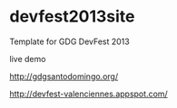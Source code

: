devfest2013site
===============

Template for GDG DevFest 2013

live demo 

http://gdgsantodomingo.org/

http://devfest-valenciennes.appspot.com/
